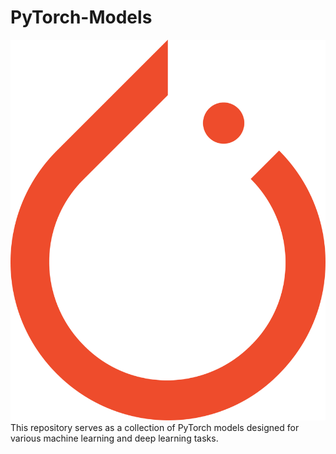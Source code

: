# PyTorch-Models
<img src='./pytorch.png' size='20px'/>
This repository serves as a collection of PyTorch models designed for various machine learning and deep learning tasks.
